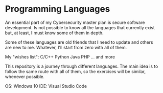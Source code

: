 # Programming Languages

An essential part of my Cybersecurity master plan is secure software development. Is not possible to know all the languages that currently exist but, at least, I must know some of them in depth.

Some of these languages are old friends that I need to update and others are new to me. Whatever, I'll start from zero with all of them.

My "wishes list": 
C/C++ 
Python 
Java
PHP
... and more

This repository is a journey through different languages. The main idea is to follow the same route with all of them, so the exercises will be similar, whenever possible.

OS: Windows 10
IDE: Visual Studio Code
